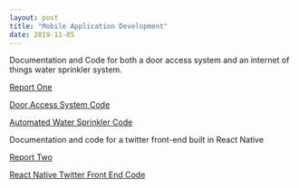 ```yaml
---
layout: post
title: "Mobile Application Development"
date: 2019-11-05
---
```


Documentation and Code for both a door access system and an internet of things water sprinkler system.

[Report One](https://drive.proton.me/urls/PM8H4WKY0R#DVbnCGHMeq1G)

[Door Access System Code](https://github.com/DanJamesHayes/BSc_code/tree/main/door_access_system)

[Automated Water Sprinkler Code](https://github.com/DanJamesHayes/BSc_code/tree/main/automated_water_sprinkler)



Documentation and code for a twitter front-end built in React Native

[Report Two](https://drive.proton.me/urls/F0M3PA1C18#DXCniN0p8Rz7)

[React Native Twitter Front End Code](https://github.com/DanJamesHayes/BSc_code/tree/main/react_native_twitter_front_end)